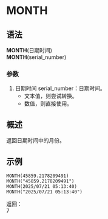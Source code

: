 # MONTH

## 语法

**MONTH**(日期时间)  
**MONTH**(serial_number)

### 参数

1. 日期时间 serial_number：日期时间。
    - 文本值，则尝试转换。
    - 数值，则直接使用。

## 概述

返回日期时间中的月份。

## 示例

```excel
MONTH(45859.2178209491)
MONTH("45859.2178209491")
MONTH(2025/07/21 05:13:40)
MONTH("2025/07/21 05:13:40")
```

返回：  
7
